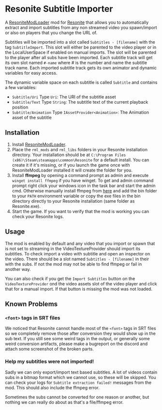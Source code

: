 Resonite Subtitle Importer
===========

A [ResoniteModLoader](https://github.com/resonite-modding-group/ResoniteModLoader) mod for [Resonite](https://resonite.com/) that allows you to automatically extract and import subtitles from any non streamed video you spawn/import or also on players that you change the URL of.

Subtitles will be imported into a slot called `Subtitles - [filename]` with the tag `SubtitleImport`. This slot will either be parented to the video player or in the LocalUserSpace if enabled on manual imports. The slot will be parented to the player after all subs have been imported. Each subtitle track will get its own slot named `#-name` where # is the number and name the subtitle track name. Each imported subtitle track gets its own animator and dynamic variables for easy access.

The dynamic variable space on each subtitle is called `Subtitle` and contains a few variables:
 * `Subtitle/Uri` Type `Uri`: The URI of the subtitle asset
 * `Subtitle/Text` Type `String`: The subtitle text of the current playback position
 * `Subtitle/Animation` Type `IAssetProvider<Animation>`: The Animation asset of the subtitle


## Installation
1. Install [ResoniteModLoader](https://github.com/resonite-modding-group/ResoniteModLoader).
2. Place the `rml_mods` and `rml_libs` folders in your Resonite installation directory. Your installation should be at `C:\Program Files (x86)\Steam\steamapps\common\Resonite` for a default install. You can create it if it's missing, or if you launch the game once with ResoniteModLoader installed it will create the folder for you.
3.  Install **ffmpeg** by opening a command prompt as admin and execute `winget install ffmpeg` if you have winget. To get and admin command prompt right click your windows icon in the task bar and start the admin cmd. Otherwise manually install ffmpeg from [here](https://www.gyan.dev/ffmpeg/builds/#release-builds) and add the bin folder to your `PATH` environment variable or copy the exe files in the bin directory directly to your Resonite installation (same folder as Resonite.exe).
3. Start the game. If you want to verify that the mod is working you can check your Resonite logs.

## Usage

The mod is enabled by default and any video that you import or spawn that is not set to streaming in the VideoTextureProvider should import its subtitles. To check import a video with subtitle and open an inspector on the video. There should be a slot named `Subtitles - [filename]` in their with the subs. If not the mod may not be able to find ffmpeg or fail in another way.

You can also check if you get the `Import Subtitles` button on the `VideoTextureProvider` ond the video assets slot of the video player and click that for a manual import. If that button is missing the mod was not loaded.

## Known Problems

### `<font>` tags in SRT files

We noticed that Resonite cannot handle most of the `<font>` tags in SRT files so we completely remove those after conversion they would show up in the sub text. If you still see some weird tags in the output, or generally some weird conversion artifacts, please make a bugreport on the discord and attach some screenshot of the broken parts.

### Help my subtitles were not imported!

Sadly we can only export/import text based subtitles. A lot of videos contain subs in a bitmap format which we cannot use, so these will be skipped. You can check your logs for `Subtitle extraction failed!` messages from the mod. This should also include the ffmpeg error.

Sometimes the subs cannot be converted for one reason or another, but nothing we can really do about as that's a file/ffmpeg error.